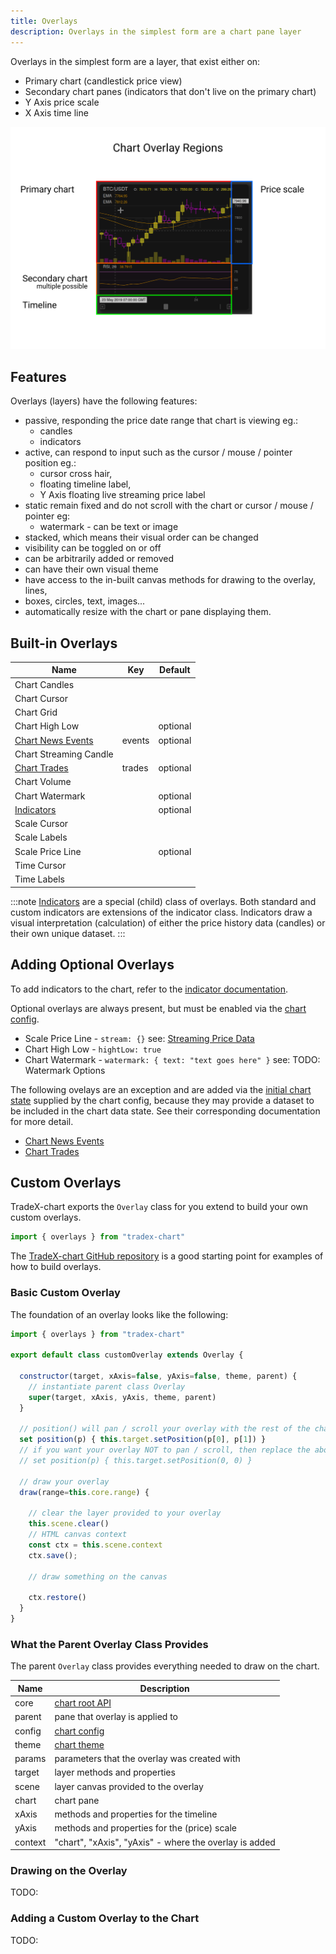 ```yaml
---
title: Overlays
description: Overlays in the simplest form are a chart pane layer
---
```

Overlays in the simplest form are a layer, that exist either on:

* Primary chart (candlestick price view)
* Secondary chart panes (indicators that don't live on the primary chart)
* Y Axis price scale
* X Axis time line

![Chart Overlay Regions](../../../assets/Overly-Regions.png)

## Features

Overlays (layers) have the following features:

* passive, responding the price date range that chart is viewing eg.:
  * candles
  * indicators
* active, can respond to input such as the cursor / mouse / pointer position eg.:
  * cursor cross hair,
  * floating timeline label,
  * Y Axis floating live streaming price label
* static remain fixed and do not scroll with the chart or cursor / mouse / pointer eg:
  * watermark - can be text or image
* stacked, which means their visual order can be changed
* visibility can be toggled on or off
* can be arbitrarily added or removed
* can have their own visual theme
* have access to the in-built canvas methods for drawing to the overlay, lines,
* boxes, circles, text, images...
* automatically resize with the chart or pane displaying them.

## Built-in Overlays


| Name                                   | Key    | Default  |
| ---------------------------------------- | -------- | ---------- |
| Chart Candles                          |        |          |
| Chart Cursor                           |        |          |
| Chart Grid                             |        |          |
| Chart High Low                         |        | optional |
| [Chart News Events](../overlays_news_events) | events | optional |
| Chart Streaming Candle                 |        |          |
| [Chart Trades](../overlays_trades)           | trades | optional |
| Chart Volume                           |        |          |
| Chart Watermark                        |        | optional |
| [Indicators](../../indicators)         |        | optional |
| Scale Cursor                           |        |          |
| Scale Labels                           |        |          |
| Scale Price Line                       |        | optional |
| Time Cursor                            |        |          |
| Time Labels                            |        |          |

:::note
[Indicators](../indicators.md) are a special (child) class of overlays.
Both standard and custom indicators are extensions of the indicator class.
Indicators draw a visual interpretation (calculation) of either the price history data (candles) or their own unique dataset.
:::

## Adding Optional Overlays

To add indicators to the chart, refer to the [indicator documentation](../indicators).

Optional overlays are always present, but must be enabled via the [chart config](../02_configuration).

* Scale Price Line - ``stream: {}`` see: [Streaming Price Data](../streaming_price_data)
* Chart High Low - ``hightLow: true``
* Chart Watermark - ``watermark: { text: "text goes here" }`` see: TODO: Watermark Options

The following ovelays are an exception and are added via the [initial chart state](../state) supplied by the chart config, because they may provide a dataset to be included in the chart data state. See their corresponding documentation for more detail.

* [Chart News Events](../../news_events)
* [Chart Trades](../../trades)

## Custom Overlays

TradeX-chart exports the ``Overlay`` class for you extend to build your own custom overlays.

```javascript
import { overlays } from "tradex-chart"
```

The [TradeX-chart GitHub repository](https://github.com/tradex-app/TradeX-chart/tree/master/src/components/overlays) is a good starting point for examples of how to build overlays.

### Basic Custom Overlay

The foundation of an overlay looks like the following:

```javascript
import { overlays } from "tradex-chart"

export default class customOverlay extends Overlay {

  constructor(target, xAxis=false, yAxis=false, theme, parent) {
    // instantiate parent class Overlay
    super(target, xAxis, yAxis, theme, parent)
  }

  // position() will pan / scroll your overlay with the rest of the chart
  set position(p) { this.target.setPosition(p[0], p[1]) }
  // if you want your overlay NOT to pan / scroll, then replace the above with:
  // set position(p) { this.target.setPosition(0, 0) }

  // draw your overlay
  draw(range=this.core.range) {
  
    // clear the layer provided to your overlay
    this.scene.clear()
    // HTML canvas context
    const ctx = this.scene.context
    ctx.save();

    // draw something on the canvas

    ctx.restore()
  }
}
```

### What the Parent Overlay Class Provides

The parent ``Overlay`` class provides everything needed to draw on the chart.

| Name    | Description                                            |
| --------- | -------------------------------------------------------- |
| core    | [chart root API](../../api/core)                       |
| parent  | pane that overlay is applied to                        |
| config  | [chart config](../02_configuration)                    |
| theme   | [chart theme](../themes)                               |
| params  | parameters that the overlay was created with           |
| target  | layer methods and properties                           |
| scene   | layer canvas provided to the overlay                   |
| chart   | chart pane                                             |
| xAxis   | methods and properties for the timeline                |
| yAxis   | methods and properties for the (price) scale           |
| context | "chart", "xAxis", "yAxis" - where the overlay is added |

### Drawing on the Overlay

TODO:

### Adding a Custom Overlay to the Chart

TODO:
